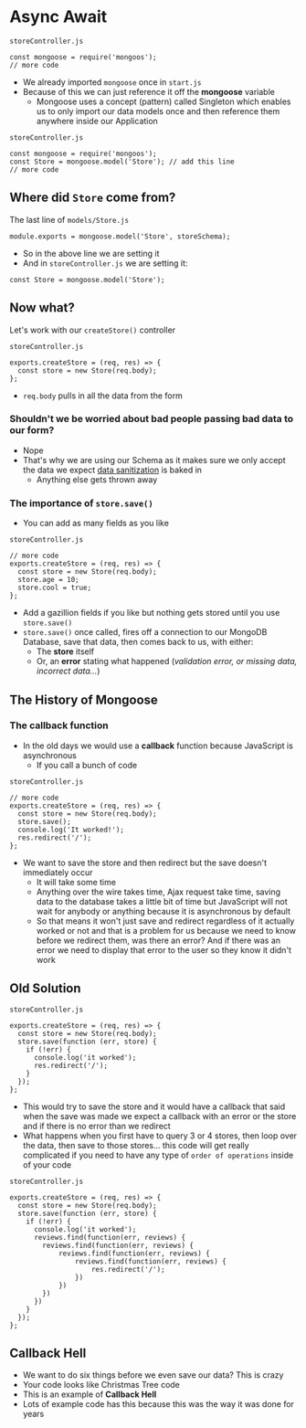 # Async Await
`storeController.js`

```
const mongoose = require('mongoos');
// more code
```

* We already imported `mongoose` once in `start.js`
* Because of this we can just reference it off the **mongoose** variable
    - Mongoose uses a concept (pattern) called Singleton which enables us to only import our data models once and then reference them anywhere inside our Application

`storeController.js`

```
const mongoose = require('mongoos');
const Store = mongoose.model('Store'); // add this line
// more code
```

## Where did `Store` come from?
The last line of `models/Store.js`

`module.exports = mongoose.model('Store', storeSchema);`

* So in the above line we are setting it
* And in `storeController.js` we are setting it:

`const Store = mongoose.model('Store');`

## Now what?
Let's work with our `createStore()` controller

`storeController.js`

```
exports.createStore = (req, res) => {
  const store = new Store(req.body);
};
```

* `req.body` pulls in all the data from the form

### Shouldn't we be worried about bad people passing bad data to our form?
* Nope
* That's why we are using our Schema as it makes sure we only accept the data we expect [data sanitization](https://www.smashingmagazine.com/2011/01/keeping-web-users-safe-by-sanitizing-input-data/) is baked in
    - Anything else gets thrown away

### The importance of `store.save()`
* You can add as many fields as you like

`storeController.js`

```
// more code
exports.createStore = (req, res) => {
  const store = new Store(req.body);
  store.age = 10;
  store.cool = true;
};
```

* Add a gazillion fields if you like but nothing gets stored until you use `store.save()`
* `store.save()` once called, fires off a connection to our MongoDB Database, save that data, then comes back to us, with either:
    - The **store** itself
    - Or, an **error** stating what happened (_validation error, or missing data, incorrect data..._)

## The History of Mongoose
### The callback function
* In the old days we would use a **callback** function because JavaScript is asynchronous
    - If you call a bunch of code

`storeController.js`

```
// more code
exports.createStore = (req, res) => {
  const store = new Store(req.body);
  store.save();
  console.log('It worked!');
  res.redirect('/');
};
```

* We want to save the store and then redirect but the save doesn't immediately occur
    - It will take some time
    - Anything over the wire takes time, Ajax request take time, saving data to the database takes a little bit of time but JavaScript will not wait for anybody or anything because it is asynchronous by default
    - So that means it won't just save and redirect regardless of it actually worked or not and that is a problem for us because we need to know before we redirect them, was there an error? And if there was an error we need to display that error to the user so they know it didn't work

## Old Solution
`storeController.js`

```
exports.createStore = (req, res) => {
  const store = new Store(req.body);
  store.save(function (err, store) {
    if (!err) {
      console.log('it worked');
      res.redirect('/');
    }
  });
};
```

* This would try to save the store and it would have a callback that said when the save was made we expect a callback with an error or the store and if there is no error than we redirect
* What happens when you first have to query 3 or 4 stores, then loop over the data, then save to those stores... this code will get really complicated if you need to have any type of `order of operations` inside of your code

`storeController.js`

```
exports.createStore = (req, res) => {
  const store = new Store(req.body);
  store.save(function (err, store) {
    if (!err) {
      console.log('it worked');
      reviews.find(function(err, reviews) {
        reviews.find(function(err, reviews) {
            reviews.find(function(err, reviews) {
                reviews.find(function(err, reviews) {
                    res.redirect('/');
                })
            })
        })
      })
    }
  });
};
```

## Callback Hell
* We want to do six things before we even save our data? This is crazy
* Your code looks like Christmas Tree code
* This is an example of **Callback Hell**
* Lots of example code has this because this was the way it was done for years
